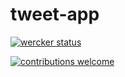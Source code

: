 # tweet-app

[![wercker status](https://app.wercker.com/status/9cac93950da19c6b6ae466fc53458cd0/s/master "wercker status")](https://app.wercker.com/project/byKey/9cac93950da19c6b6ae466fc53458cd0)

[![contributions welcome](https://img.shields.io/badge/contributions-welcome-brightgreen.svg?style=flat)](https://github.com/dwyl/esta/issues)


